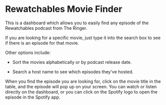 # Rewatchables Movie Finder

This is a dashboard which allows you to easily find any episode of the Rewatchables podcast from The Ringer.

If you are looking for a specific movie, just type it into the search box to see if there is an episode for that movie.

Other options include:

-   Sort the movies alphabetically or by podcast release date.

-   Search a host name to see which episodes they've hosted.

When you find the episode you are looking for, click on the movie title in the table, and the episode will pop up on your screen. You can watch or listen directly on the dashboard, or you can click on the Spotify logo to open the episode in the Spotify app.
